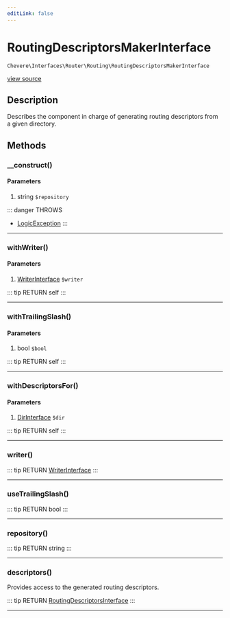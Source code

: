 ```yaml
---
editLink: false
---
```


# RoutingDescriptorsMakerInterface

`Chevere\Interfaces\Router\Routing\RoutingDescriptorsMakerInterface`

[view source](https://github.com/chevere/chevere/blob/master/src/Chevere/Interfaces/Router/Routing/RoutingDescriptorsMakerInterface.php)

## Description

Describes the component in charge of generating routing descriptors from a given directory.

## Methods

### __construct()

#### Parameters

1. string `$repository`

::: danger THROWS
- [LogicException](../../../Exceptions/Core/LogicException.md) 
:::

---

### withWriter()

#### Parameters

1. [WriterInterface](../../Writer/WriterInterface.md) `$writer`

::: tip RETURN
self
:::

---

### withTrailingSlash()

#### Parameters

1. bool `$bool`

::: tip RETURN
self
:::

---

### withDescriptorsFor()

#### Parameters

1. [DirInterface](../../Filesystem/DirInterface.md) `$dir`

::: tip RETURN
self
:::

---

### writer()

::: tip RETURN
[WriterInterface](../../Writer/WriterInterface.md)
:::

---

### useTrailingSlash()

::: tip RETURN
bool
:::

---

### repository()

::: tip RETURN
string
:::

---

### descriptors()

Provides access to the generated routing descriptors.

::: tip RETURN
[RoutingDescriptorsInterface](./RoutingDescriptorsInterface.md)
:::

---
